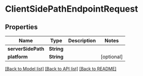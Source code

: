# ClientSidePathEndpointRequest

## Properties

Name | Type | Description | Notes
------------ | ------------- | ------------- | -------------
**serverSidePath** | **String** |  | 
**platform** | **String** |  | [optional] 

[[Back to Model list]](../README.md#documentation-for-models) [[Back to API list]](../README.md#documentation-for-api-endpoints) [[Back to README]](../README.md)


